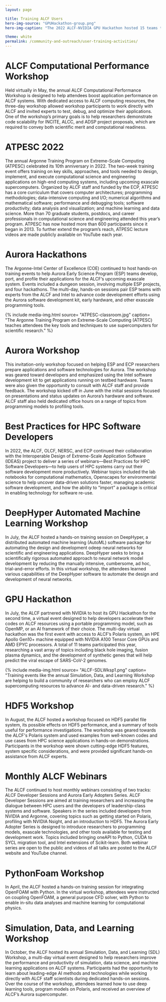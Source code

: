 ```yaml
---
layout: page

title: Training ALCF Users
hero-img-source: "GPUHackathon-group.png"
hero-img-caption: "The 2022 ALCF-NVIDIA GPU Hackathon hosted 15 teams to help them get their applications running efficiently on the facility's GPU-accelerated systems."

theme: white
permalink: /community-and-outreach/user-training-activities/
---
```



# ALCF Computational Performance Workshop  
Held virtually in May, the annual ALCF Computational Performance Workshop is designed to help attendees boost application performance on ALCF systems. With dedicated access to ALCF computing resources, the three-day workshop allowed workshop participants to work directly with ALCF and invited experts to test, debug, and optimize their applications. One of the workshop’s primary goals is to help researchers demonstrate code scalability for INCITE, ALCC, and ADSP project proposals, which are required to convey both scientific merit and computational readiness.

# ATPESC 2022
The annual Argonne Training Program on Extreme-Scale Computing (ATPESC) celebrated its 10th anniversary in 2022. The two-week training event offers training on key skills, approaches, and tools needed to design, implement, and execute computational science and engineering applications on high-end computing systems, including upcoming exascale supercomputers. Organized by ALCF staff and funded by the ECP, ATPESC has a core curriculum that covers computer architectures; programming methodologies; data-intensive computing and I/O; numerical algorithms and mathematical software; performance and debugging tools; software productivity; data analysis and visualization; and machine learning and data science. More than 70 graduate students, postdocs, and career professionals in computational science and engineering attended this year’s program. ATPESC has now hosted more than 600 participants since it began in 2013. To further extend the program’s reach, ATPESC lecture videos are made publicly available on YouTube each year. 

# Aurora Hackathons
The Argonne-Intel Center of Excellence (COE) continued to host hands-on training events to help Aurora Early Science Program (ESP) teams develop, port, and profile their applications for the ALCF’s upcoming exascale system. Events included a dungeon session, involving multiple ESP projects, and four hackathons. The multi-day, hands-on sessions pair ESP teams with experts from the ALCF and Intel to advance code development efforts using the Aurora software development kit, early hardware, and other exascale programming tools.

{% include media-img.html
   source= "ATPESC-classroom.jpg"
   caption= "The Argonne Training Program on Extreme-Scale Computing (ATPESC) teaches attendees the key tools and techniques to use supercomputers for scientific research."
%}

# Aurora Workshop  
This invitation-only workshop focused on helping ESP and ECP researchers prepare applications and software technologies for Aurora. The workshop was geared toward developers and emphasized using the Intel software development kit to get applications running on testbed hardware. Teams were also given the opportunity to consult with ALCF staff and provide feedback. The workshop kicked off in June with the initial sessions focused on presentations and status updates on Aurora’s hardware and software. ALCF staff also held dedicated office hours on a range of topics from programming models to profiling tools. 

# Best Practices for HPC Software Developers
In 2022, the ALCF, OLCF, NERSC, and ECP continued their collaboration with the Interoperable Design of Extreme-Scale Application Software (IDEAS) project to deliver a series of webinars—Best Practices for HPC Software Developers—to help users of HPC systems carry out their software development more productively. Webinar topics included the lab notebooks for computational mathematics, Openscapes for environmental science to help uncover data-driven solutions faster, managing academic software development, and how the ability to “import” a package is critical in enabling technology for software re-use. 

# DeepHyper Automated Machine Learning Workshop
In July, the ALCF hosted a hands-on training session on DeepHyper, a distributed automated machine learning (AutoML) software package for automating the design and development odeep neural networks for scientific and engineering applications. DeepHyper seeks to bring a scientifically rigorous automated approach to neural network model development by reducing the manually intensive, cumbersome, ad hoc, trial-and-error efforts. In this virtual workshop, the attendees learned various capabilities of the DeepHyper software to automate the design and development of neural networks.

# GPU Hackathon
In July, the ALCF partnered with NVIDIA to host its GPU Hackathon for the second time, a virtual event designed to help developers accelerate their codes on ALCF resources using a portable programming model, such as OpenMP, or an AI framework of their choice. The multi-day virtual hackathon was the first event with access to ALCF’s Polaris system, an HPE Apollo Gen10+ machine equipped with NVIDIA A100 Tensor Core GPUs and AMD EPYC processors. A total of 11 teams participated this year, researching a vast array of topics including black hole imaging, fusion plasma dynamics, and the development of synthetic genes that will help predict the viral escape of SARS-CoV-2 genomes.

{% include media-img.html
   source= "ALCF-SDLWksp1.png"
   caption= "Training events like the annual Simulation, Data, and Learning Workshop are helping to build a community of researchers who can employ ALCF supercomputing resources to advance AI- and data-driven research."
%}

# HDF5 Workshop
In August, the ALCF hosted a workshop focused on HDF5 parallel file system, its possible effects on HDF5 performance, and a summary of tools useful for performance investigations. The workshop was geared towards the ALCF's Polaris system and used examples from well-known codes and use cases from HPC science applications in hands-on demonstrations. Participants in the workshop were shown cutting-edge HDF5 features, system specific considerations, and were provided significant hands-on assistance from ALCF experts.

# Monthly ALCF Webinars
The ALCF continued to host monthly webinars consisting of two tracks: ALCF Developer Sessions and Aurora Early Adopters Series. ALCF Developer Sessions are aimed at training researchers and increasing the dialogue between HPC users and the developers of leadership-class systems and software. Speakers in the series included developers from NVIDIA and Argonne, covering topics such as getting started on Polaris, profiling with NVIDIA Nsight, and  an introduction to HDF5. The Aurora Early Adopter Series is designed to introduce researchers to programming models, exascale technologies, and other tools available for testing and development work. Topics included bringing oneAPI to Python, CUDA to SYCL migration tool, and Intel extensions of Scikit-learn. Both webinar series are open to the public and videos of all talks are posted to the ALCF website and YouTube channel. 

# PythonFoam Workshop
In April, the ALCF hosted a hands-on training session for integrating OpenFOAM with Python. In the virtual workshop, attendees were instructed on coupling OpenFOAM, a general purpose CFD solver, with Python to enable in-situ data analyses and machine learning for computational physics.

# Simulation, Data, and Learning Workshop
In October, the ALCF hosted its annual Simulation, Data, and Learning (SDL) Workshop, a multi-day virtual event designed to help researchers improve the performance and productivity of simulation, data science, and machine learning applications on ALCF systems. Participants had the opportunity to learn about leading-edge AI methods and technologies while working directly with ALCF staff scientists during dedicated hands-on sessions. Over the course of the workshop, attendees learned how to use deep learning tools, program models on Polaris, and received an overview of ALCF’s Aurora supercomputer. 
